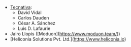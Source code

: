 - [Tecnativa](https://www.tecnativa.com):
  - David Vidal
  - Carlos Dauden
  - César A. Sánchez
  - Luis D. Lafaurie
- Jairo Llopis (\[Moduon\](<https://www.moduon.team/>))
- [Heliconia Solutions Pvt. Ltd.\](<https://www.heliconia.io>)
